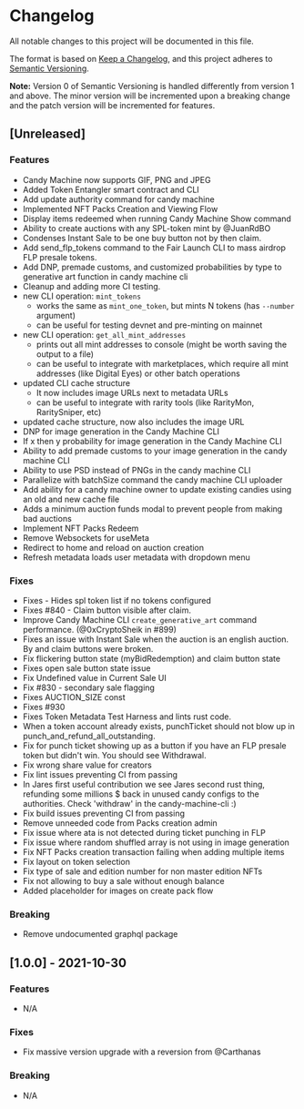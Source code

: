 # Changelog

All notable changes to this project will be documented in this file.

The format is based on [Keep a Changelog](https://keepachangelog.com/en/1.0.0/), and this project adheres to [Semantic Versioning](https://semver.org/spec/v2.0.0.html).

**Note:** Version 0 of Semantic Versioning is handled differently from version 1 and above. The minor version will be incremented upon a breaking change and the patch version will be incremented for features.

## \[Unreleased]

### Features

* Candy Machine now supports GIF, PNG and JPEG
* Added Token Entangler smart contract and CLI
* Add update authority command for candy machine
* Implemented NFT Packs Creation and Viewing Flow
* Display items redeemed when running Candy Machine Show command
* Ability to create auctions with any SPL-token mint by @JuanRdBO
* Condenses Instant Sale to be one buy button not by then claim.
* Add send\_flp\_tokens command to the Fair Launch CLI to mass airdrop FLP presale tokens.
* Add DNP, premade customs, and customized probabilities by type to generative art function in candy machine cli
* Cleanup and adding more CI testing.
* new CLI operation: `mint_tokens`
  * works the same as `mint_one_token`, but mints N tokens (has `--number` argument)
  * can be useful for testing devnet and pre-minting on mainnet
* new CLI operation: `get_all_mint_addresses`
  * prints out all mint addresses to console (might be worth saving the output to a file)
  * can be useful to integrate with marketplaces, which require all mint addresses (like Digital Eyes) or other batch operations
* updated CLI cache structure
  * It now includes image URLs next to metadata URLs
  * can be useful to integrate with rarity tools (like RarityMon, RaritySniper, etc)
* updated cache structure, now also includes the image URL
* DNP for image generation in the Candy Machine CLI
* If x then y probability for image generation in the Candy Machine CLI
* Ability to add premade customs to your image generation in the candy machine CLI
* Ability to use PSD instead of PNGs in the candy machine CLI
* Parallelize with batchSize command the candy machine CLI uploader
* Add ability for a candy machine owner to update existing candies using an old and new cache file
* Adds a minimum auction funds modal to prevent people from making bad auctions
* Implement NFT Packs Redeem
* Remove Websockets for useMeta
* Redirect to home and reload on auction creation
* Refresh metadata loads user metadata with dropdown menu

### Fixes

* Fixes - Hides spl token list if no tokens configured
* Fixes #840 - Claim button visible after claim.
* Improve Candy Machine CLI `create_generative_art` command performance. (@0xCryptoSheik in #899)
* Fixes an issue with Instant Sale when the auction is an english auction. By and claim buttons were broken.
* Fix flickering button state (myBidRedemption) and claim button state
* Fixes open sale button state issue
* Fix Undefined value in Current Sale UI
* Fix #830 - secondary sale flagging
* Fixes AUCTION\_SIZE const
* Fixes #930
* Fixes Token Metadata Test Harness and lints rust code.
* When a token account already exists, punchTicket should not blow up in punch\_and\_refund\_all\_outstanding.
* Fix for punch ticket showing up as a button if you have an FLP presale token but didn't win. You should see Withdrawal.
* Fix wrong share value for creators
* Fix lint issues preventing CI from passing
* In Jares first useful contribution we see Jares second rust thing, refunding some millions $ back in unused candy configs to the authorities. Check 'withdraw' in the candy-machine-cli :)
* Fix build issues preventing CI from passing
* Remove unneeded code from Packs creation admin
* Fix issue where ata is not detected during ticket punching in FLP
* Fix issue where random shuffled array is not using in image generation
* Fix NFT Packs creation transaction failing when adding multiple items
* Fix layout on token selection
* Fix type of sale and edition number for non master edition NFTs
* Fix not allowing to buy a sale without enough balance
* Added placeholder for images on create pack flow

### Breaking

* Remove undocumented graphql package

## \[1.0.0] - 2021-10-30

### Features

* N/A

### Fixes

* Fix massive version upgrade with a reversion from @Carthanas

### Breaking

* N/A

